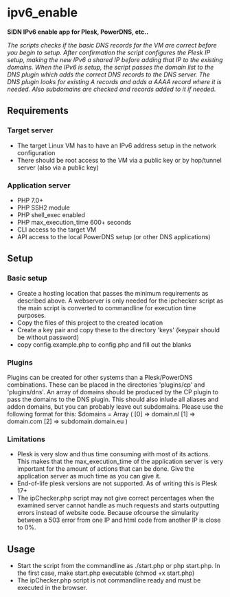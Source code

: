# ipv6_enable
**SIDN IPv6 enable app for Plesk, PowerDNS, etc..**

*The scripts checks if the basic DNS records for the VM are correct before you begin to setup.
After confirmation the script configures the Plesk IP setup, making the new IPv6 a shared IP before adding that IP to the existing domains.
When the IPv6 is setup, the script passes the domain list to the DNS plugin which adds the correct DNS records to the DNS server.
The DNS plugin looks for existing A records and adds a AAAA record where it is needed.
Also subdomains are checked and records added to it if needed.*


## Requirements
### Target server
- The target Linux VM has to have an IPv6 address setup in the network configuration
- There should be root access to the VM via a public key or by hop/tunnel server (also via a public key)

### Application server
- PHP 7.0+
- PHP SSH2 module
- PHP shell_exec enabled
- PHP max_execution_time 600+ seconds
- CLI access to the target VM
- API access to the local PowerDNS setup (or other DNS applications)

## Setup
### Basic setup
- Greate a hosting location that passes the minimum requirements as described above. A webserver is only needed for the ipchecker script as the main script is converted to commandline for execution time purposes.
- Copy the files of this project to the created location
- Create a key pair and copy these to the directory 'keys' (keypair should be without password)
- copy config.example.php to config.php and fill out the blanks

### Plugins
Plugins can be created for other systems than a Plesk/PowerDNS combinations. These can be placed in the directories 'plugins/cp' and 'plugins/dns'.
An array of domains should be produced by the CP plugin to pass the domains to the DNS plugin.
This should also inlude all aliases and addon domains, but you can probably leave out subdomains.
Please use the following format for this:
$domains = Array
(
    [0] => domain.nl
    [1] => domain.com
    [2] => subdomain.domain.eu
)

### Limitations
- Plesk is very slow and thus time consuming with most of its actions. This makes that the max_execution_time of the application server is very important for the amount of actions that can be done. Give the application server as much time as you can give it.
- End-of-life plesk versions are not supported. As of writing this is Plesk 17+
- The ipChecker.php script may not give correct percentages when the examined server cannot handle as much requests and starts outputting errors instead of website code. Because ofcourse the simularity between a 503 error from one IP and html code from another IP is close to 0%.

## Usage
- Start the script from the commandline as ./start.php or php start.php. In the first case, make start.php executable (chmod +x start.php)
- The ipChecker.php script is not commandline ready and must be executed in the browser.
